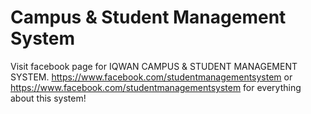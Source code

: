 # Campus & Student Management System

Visit facebook page for IQWAN CAMPUS & STUDENT MANAGEMENT SYSTEM.
https://www.facebook.com/studentmanagementsystem or <https://www.facebook.com/studentmanagementsystem> for everything about this system!

